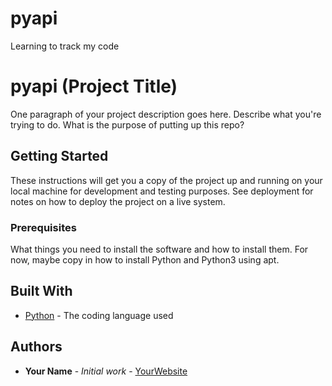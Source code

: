 # pyapi
Learning to track my code
# pyapi (Project Title)

One paragraph of your project description goes here. Describe what you're trying to do.
What is the purpose of putting up this repo?

## Getting Started

These instructions will get you a copy of the project up and running on your local machine
for development and testing purposes. See deployment for notes on how to deploy the project
on a live system.

### Prerequisites

What things you need to install the software and how to install them. For now, maybe copy in
how to install Python and Python3 using apt.
        
## Built With

* [Python](https://www.python.org/) - The coding language used
        
## Authors

* **Your Name** - *Initial work* - [YourWebsite](https://example.com/)
